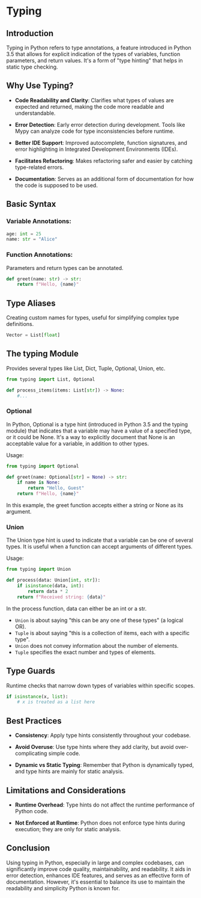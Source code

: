 # Typing

## Introduction

Typing in Python refers to type annotations, a feature introduced in Python 3.5 that allows for explicit indication of the types of variables, function parameters, and return values. It's a form of "type hinting" that helps in static type checking.

## Why Use Typing?

- **Code Readability and Clarity**: Clarifies what types of values are expected and returned, making the code more readable and understandable.

- **Error Detection**: Early error detection during development. Tools like Mypy can analyze code for type inconsistencies before runtime.

- **Better IDE Support**: Improved autocomplete, function signatures, and error highlighting in Integrated Development Environments (IDEs).

- **Facilitates Refactoring**: Makes refactoring safer and easier by catching type-related errors.

- **Documentation**: 
Serves as an additional form of documentation for how the code is supposed to be used.

## Basic Syntax

### Variable Annotations:

```python
age: int = 25
name: str = "Alice"
```

### Function Annotations:

Parameters and return types can be annotated.

```python
def greet(name: str) -> str:
    return f"Hello, {name}"
```

## Type Aliases

Creating custom names for types, useful for simplifying complex type definitions.

```python
Vector = List[float]
```

## The typing Module

Provides several types like List, Dict, Tuple, Optional, Union, etc.

```python
from typing import List, Optional

def process_items(items: List[str]) -> None:
    #...
```

###  Optional

In Python, Optional is a type hint (introduced in Python 3.5 and the typing module) that indicates that a variable may have a value of a specified type, or it could be None. It's a way to explicitly document that None is an acceptable value for a variable, in addition to other types.

Usage:

```python
from typing import Optional

def greet(name: Optional[str] = None) -> str:
    if name is None:
        return "Hello, Guest"
    return f"Hello, {name}"
```

In this example, the greet function accepts either a string or None as its argument.


###  Union

The Union type hint is used to indicate that a variable can be one of several types. It is useful when a function can accept arguments of different types.

Usage:

```python
from typing import Union

def process(data: Union[int, str]):
    if isinstance(data, int):
        return data * 2
    return f"Received string: {data}"
```

In the process function, data can either be an int or a str.

- `Union` is about saying "this can be any one of these types" (a logical OR).
- `Tuple` is about saying "this is a collection of items, each with a specific type".
- `Union` does not convey information about the number of elements.
- `Tuple` specifies the exact number and types of elements.



## Type Guards

Runtime checks that narrow down types of variables within specific scopes.

```python
if isinstance(x, list):
    # x is treated as a list here
```

## Best Practices

- **Consistency**: Apply type hints consistently throughout your codebase.

- **Avoid Overuse**: Use type hints where they add clarity, but avoid over-complicating simple code.

- **Dynamic vs Static Typing**: Remember that Python is dynamically typed, and type hints are mainly for static analysis.

## Limitations and Considerations

- **Runtime Overhead**: Type hints do not affect the runtime performance of Python code.
  
- **Not Enforced at Runtime**: Python does not enforce type hints during execution; they are only for static analysis.

## Conclusion

Using typing in Python, especially in large and complex codebases, can significantly improve code quality, maintainability, and readability. It aids in error detection, enhances IDE features, and serves as an effective form of documentation. However, it's essential to balance its use to maintain the readability and simplicity Python is known for.